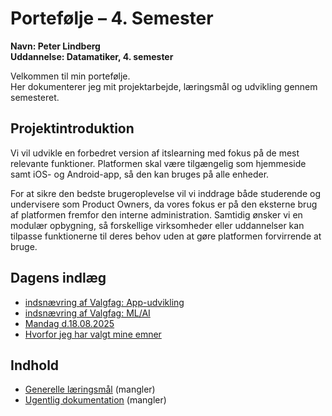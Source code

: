# Portefølje – 4. Semester  
**Navn: Peter Lindberg**  
**Uddannelse: Datamatiker, 4. semester**  

Velkommen til min portefølje.  
Her dokumenterer jeg mit projektarbejde, læringsmål og udvikling gennem semesteret.  

## Projektintroduktion
Vi vil udvikle en forbedret version af itslearning med fokus på de mest relevante funktioner. Platformen skal være tilgængelig som hjemmeside samt iOS- og Android-app, så den kan bruges på alle enheder. 

For at sikre den bedste brugeroplevelse vil vi inddrage både studerende og undervisere som Product Owners, da vores fokus er på den eksterne brug af platformen fremfor den interne administration. Samtidig ønsker vi en modulær opbygning, så forskellige virksomheder eller uddannelser kan tilpasse funktionerne til deres behov uden at gøre platformen forvirrende at bruge. 

## Dagens indlæg
- [indsnævring af Valgfag: App-udvikling](indlaeg/beskrivelse_App-udvikling.md)
- [indsnævring af Valgfag: ML/AI](indlaeg/beskrivelse_ML-AI.md)
- [Mandag d.18.08.2025](indlaeg/18-08-2025.md)
- [Hvorfor jeg har valgt mine emner](indlaeg/valg-emner.md)
## Indhold
- [Generelle læringsmål](laeringsmaal/generelle.md)  (mangler)
- [Ugentlig dokumentation](fremskridt/uge-for-uge.md)  (mangler)
